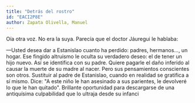 ```yaml
---
title: "Detrás del rostro"
id: "EACI2P8E"
author: Zapata Olivella, Manuel
---
```

<div data-schema-version="8"><p>Oía otra voz. No era la suya. Parecía que el doctor Jáuregui le hablaba:</p> <p>—Usted desea dar a Estanislao cuanto ha perdido: padres, hermanos..., un hogar. Ese fingido altruismo le oculta su verdadero deseo: el de tener un hijo nuevo. Así se identifica con su padre. Quiere pagarle el daño inferido al causar la muerte de su madre al nacer. Pero sus pensamientos conscientes son otros. Sustituir al padre de Estanislao, cuando en realidad se gratifica a sí mismo. Dice: "A este niño le han asesinado a sus parientes, le devolveré lo que le han quitado". Brillante oportunidad para descargarse de una antiquísima culpabilidad que lo ultraja desde su infanci</p> </div>